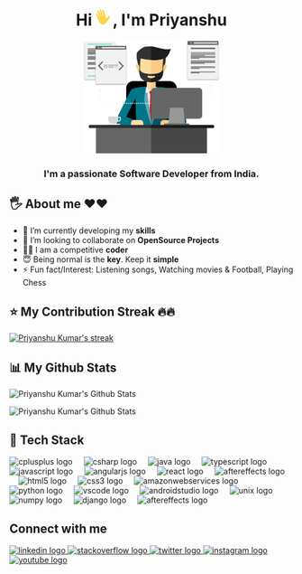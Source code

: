 <h1 align="center">Hi <img  height="30px" width="30px" src="https://raw.githubusercontent.com/singhpriansh/singhpriansh/master/wave.gif">, I'm Priyanshu</h1>

<p align="center">
    <img height="200px" width="auto"  src="https://raw.githubusercontent.com/singhpriansh/singhpriansh/master/developer_image.png" />
</p>

<h3 align="center">I'm a passionate Software Developer from India.</h3>

## 🖐 About me ❤❤

- 🌱 I’m currently developing my **skills**
- 👯 I’m looking to collaborate on **OpenSource Projects**
- 👨‍💻 I am a competitive **coder**
- 😇 Being normal is the **key**. Keep it **simple**
- ⚡ Fun fact/Interest: Listening songs, Watching movies & Football, Playing Chess

## ⭐️ My Contribution Streak 🔥🔥

<p align="left">
  <a href="https://streak-stats.demolab.com?user=singhpriash">
    <img title="🔥 Get streak stats for your profile at git.io/streak-stats" alt="Priyanshu Kumar's streak" src="https://github-readme-streak-stats.herokuapp.com/?user=singhpriansh&theme=react&hide_border=true&bg_color=0D1117&background=transparent"/>
  </a>
</p>

## 📊 My Github Stats

<p>
  <img src="https://github-readme-stats-sigma-five.vercel.app/api?username=singhpriansh&hide_title=false&hide_rank=false&show_icons=true&include_all_commits=true&count_private=true&theme=react&hide_border=true&bg_color=0D1117&background=transparent" alt="Priyanshu Kumar's Github Stats"/>
</p>
<p>
  <img src="https://github-readme-stats-sigma-five.vercel.app/api/top-langs?username=singhpriansh&langs_count=8&count_private=true&layout=compact&theme=react&hide_border=true&bg_color=0D1117&background=transparent" alt="Priyanshu Kumar's Github Stats"/>
</p>

<h2>
🚀 Tech Stack
</h2>

<p align="left">

  <img src="https://cdn.jsdelivr.net/gh/devicons/devicon/icons/cplusplus/cplusplus-original.svg" height="30" alt="cplusplus logo" />
  <img width="12" />
  <img src="https://cdn.jsdelivr.net/gh/devicons/devicon/icons/csharp/csharp-original.svg" height="30" alt="csharp logo"  />
  <img width="12" />
  <img src="https://img.icons8.com/color/48/000000/java-coffee-cup-logo.png" height="30" alt="java logo"  />
  <img width="12" />
  <img src="https://cdn.jsdelivr.net/gh/devicons/devicon/icons/typescript/typescript-original.svg" height="30" alt="typescript logo"  />
  <img width="12" />
  <img src="https://cdn.jsdelivr.net/gh/devicons/devicon/icons/javascript/javascript-original.svg" height="30" alt="javascript logo"  />
  <img width="12" />
  <img src="https://cdn.jsdelivr.net/gh/devicons/devicon/icons/angularjs/angularjs-original.svg" height="30" alt="angularjs logo"  />
  <img width="12" />
  <img src="https://cdn.jsdelivr.net/gh/devicons/devicon/icons/react/react-original.svg" height="30" alt="react logo"  />
  <img width="12" />
  <img src="https://img.icons8.com/color/48/000000/redux.png"" height="30" alt="aftereffects logo"  />
  <img width="12" />
  <img src="https://cdn.jsdelivr.net/gh/devicons/devicon/icons/html5/html5-original.svg" height="30" alt="html5 logo"  />
  <img width="12" />
  <img src="https://cdn.jsdelivr.net/gh/devicons/devicon/icons/css3/css3-original.svg" height="30" alt="css3 logo"  />
  <img width="12" />
  <img src="https://cdn.jsdelivr.net/gh/devicons/devicon/icons/amazonwebservices/amazonwebservices-original.svg" height="30" alt="amazonwebservices logo"/>
  <img width="12" />
  <img src="https://cdn.jsdelivr.net/gh/devicons/devicon/icons/python/python-original.svg" height="30" alt="python logo"  />
  <img width="12" />
  <img src="https://cdn.jsdelivr.net/gh/devicons/devicon/icons/vscode/vscode-original.svg" height="30" alt="vscode logo"  />
  <img width="12" />
  <img src="https://cdn.jsdelivr.net/gh/devicons/devicon/icons/androidstudio/androidstudio-original.svg" height="30" alt="androidstudio logo"  />
  <img width="12" />
  <img src="https://cdn.jsdelivr.net/gh/devicons/devicon/icons/unix/unix-original.svg" height="30" alt="unix logo"  />
  <img width="12" />
  <img src="https://cdn.jsdelivr.net/gh/devicons/devicon/icons/numpy/numpy-original.svg" height="30" alt="numpy logo"  />
  <img width="12" />
  <img src="https://cdn.jsdelivr.net/gh/devicons/devicon/icons/django/django-plain.svg" height="30" alt="django logo"  />
  <img width="12" />
  <img src="https://cdn.jsdelivr.net/gh/devicons/devicon/icons/aftereffects/aftereffects-original.svg" height="30" alt="aftereffects logo"  />
</p>

## Connect with me

<p align="left">

<div align="left">
  <a href="https://www.linkedin.com/in/singhpriansh/" target="_blank">
    <img src="https://img.shields.io/static/v1?message=LinkedIn&logo=linkedin&label=&color=0077B5&logoColor=white&labelColor=&style=for-the-badge" height="35" alt="linkedin logo"  />
  </a>
  <a href="https://stackoverflow.com/users/14113939/singhpriansh?tab=profile" target="_blank">
    <img src="https://img.shields.io/static/v1?message=Stackoverflow&logo=stackoverflow&label=&color=FE7A16&logoColor=white&labelColor=&style=for-the-badge" height="35" alt="stackoverflow logo"  />
  </a>
  <a href="https://twitter.com/singhpriansh_cc" target="_blank">
    <img src="https://img.shields.io/static/v1?message=Twitter&logo=twitter&label=&color=1DA1F2&logoColor=white&labelColor=&style=for-the-badge" height="35" alt="twitter logo"  />
  </a>
  <a href="https://www.instagram.com/singhpriansh/" target="_blank">
    <img src="https://img.shields.io/static/v1?message=Instagram&logo=instagram&label=&color=E4405F&logoColor=white&labelColor=&style=for-the-badge" height="35" alt="instagram logo"  />
  </a>
  <a href="https://www.youtube.com/@singhpriansh" target="_blank">
    <img src="https://img.shields.io/static/v1?message=Youtube&logo=youtube&label=&color=FF0000&logoColor=white&labelColor=&style=for-the-badge" height="35" alt="youtube logo"  />
  </a>
</div>
